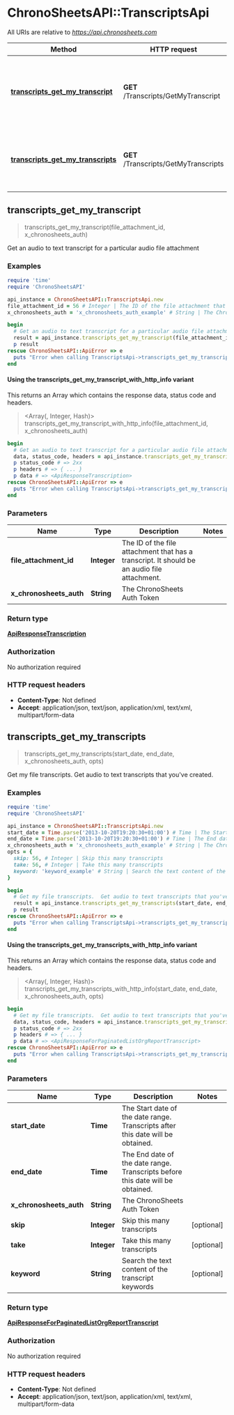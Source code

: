 # ChronoSheetsAPI::TranscriptsApi

All URIs are relative to *https://api.chronosheets.com*

| Method | HTTP request | Description |
| ------ | ------------ | ----------- |
| [**transcripts_get_my_transcript**](TranscriptsApi.md#transcripts_get_my_transcript) | **GET** /Transcripts/GetMyTranscript | Get an audio to text transcript for a particular audio file attachment |
| [**transcripts_get_my_transcripts**](TranscriptsApi.md#transcripts_get_my_transcripts) | **GET** /Transcripts/GetMyTranscripts | Get my file transcripts.  Get audio to text transcripts that you&#39;ve created. |


## transcripts_get_my_transcript

> <ApiResponseTranscription> transcripts_get_my_transcript(file_attachment_id, x_chronosheets_auth)

Get an audio to text transcript for a particular audio file attachment

### Examples

```ruby
require 'time'
require 'ChronoSheetsAPI'

api_instance = ChronoSheetsAPI::TranscriptsApi.new
file_attachment_id = 56 # Integer | The ID of the file attachment that has a transcript.  It should be an audio file attachment.
x_chronosheets_auth = 'x_chronosheets_auth_example' # String | The ChronoSheets Auth Token

begin
  # Get an audio to text transcript for a particular audio file attachment
  result = api_instance.transcripts_get_my_transcript(file_attachment_id, x_chronosheets_auth)
  p result
rescue ChronoSheetsAPI::ApiError => e
  puts "Error when calling TranscriptsApi->transcripts_get_my_transcript: #{e}"
end
```

#### Using the transcripts_get_my_transcript_with_http_info variant

This returns an Array which contains the response data, status code and headers.

> <Array(<ApiResponseTranscription>, Integer, Hash)> transcripts_get_my_transcript_with_http_info(file_attachment_id, x_chronosheets_auth)

```ruby
begin
  # Get an audio to text transcript for a particular audio file attachment
  data, status_code, headers = api_instance.transcripts_get_my_transcript_with_http_info(file_attachment_id, x_chronosheets_auth)
  p status_code # => 2xx
  p headers # => { ... }
  p data # => <ApiResponseTranscription>
rescue ChronoSheetsAPI::ApiError => e
  puts "Error when calling TranscriptsApi->transcripts_get_my_transcript_with_http_info: #{e}"
end
```

### Parameters

| Name | Type | Description | Notes |
| ---- | ---- | ----------- | ----- |
| **file_attachment_id** | **Integer** | The ID of the file attachment that has a transcript.  It should be an audio file attachment. |  |
| **x_chronosheets_auth** | **String** | The ChronoSheets Auth Token |  |

### Return type

[**ApiResponseTranscription**](ApiResponseTranscription.md)

### Authorization

No authorization required

### HTTP request headers

- **Content-Type**: Not defined
- **Accept**: application/json, text/json, application/xml, text/xml, multipart/form-data


## transcripts_get_my_transcripts

> <ApiResponseForPaginatedListOrgReportTranscript> transcripts_get_my_transcripts(start_date, end_date, x_chronosheets_auth, opts)

Get my file transcripts.  Get audio to text transcripts that you've created.

### Examples

```ruby
require 'time'
require 'ChronoSheetsAPI'

api_instance = ChronoSheetsAPI::TranscriptsApi.new
start_date = Time.parse('2013-10-20T19:20:30+01:00') # Time | The Start date of the date range.  Transcripts after this date will be obtained.
end_date = Time.parse('2013-10-20T19:20:30+01:00') # Time | The End date of the date range.  Transcripts before this date will be obtained.
x_chronosheets_auth = 'x_chronosheets_auth_example' # String | The ChronoSheets Auth Token
opts = {
  skip: 56, # Integer | Skip this many transcripts
  take: 56, # Integer | Take this many transcripts
  keyword: 'keyword_example' # String | Search the text content of the transcript keywords
}

begin
  # Get my file transcripts.  Get audio to text transcripts that you've created.
  result = api_instance.transcripts_get_my_transcripts(start_date, end_date, x_chronosheets_auth, opts)
  p result
rescue ChronoSheetsAPI::ApiError => e
  puts "Error when calling TranscriptsApi->transcripts_get_my_transcripts: #{e}"
end
```

#### Using the transcripts_get_my_transcripts_with_http_info variant

This returns an Array which contains the response data, status code and headers.

> <Array(<ApiResponseForPaginatedListOrgReportTranscript>, Integer, Hash)> transcripts_get_my_transcripts_with_http_info(start_date, end_date, x_chronosheets_auth, opts)

```ruby
begin
  # Get my file transcripts.  Get audio to text transcripts that you've created.
  data, status_code, headers = api_instance.transcripts_get_my_transcripts_with_http_info(start_date, end_date, x_chronosheets_auth, opts)
  p status_code # => 2xx
  p headers # => { ... }
  p data # => <ApiResponseForPaginatedListOrgReportTranscript>
rescue ChronoSheetsAPI::ApiError => e
  puts "Error when calling TranscriptsApi->transcripts_get_my_transcripts_with_http_info: #{e}"
end
```

### Parameters

| Name | Type | Description | Notes |
| ---- | ---- | ----------- | ----- |
| **start_date** | **Time** | The Start date of the date range.  Transcripts after this date will be obtained. |  |
| **end_date** | **Time** | The End date of the date range.  Transcripts before this date will be obtained. |  |
| **x_chronosheets_auth** | **String** | The ChronoSheets Auth Token |  |
| **skip** | **Integer** | Skip this many transcripts | [optional] |
| **take** | **Integer** | Take this many transcripts | [optional] |
| **keyword** | **String** | Search the text content of the transcript keywords | [optional] |

### Return type

[**ApiResponseForPaginatedListOrgReportTranscript**](ApiResponseForPaginatedListOrgReportTranscript.md)

### Authorization

No authorization required

### HTTP request headers

- **Content-Type**: Not defined
- **Accept**: application/json, text/json, application/xml, text/xml, multipart/form-data

